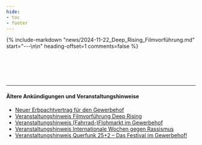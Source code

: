 ```yaml
---
hide:
- toc
- footer
---
```


{% include-markdown "news/2024-11-22_Deep_Rising_Filmvorführung.md" start="---\n\n" heading-offset=1 comments=false %}

<br>

<br>

<br>

<br>

---

#### Ältere Ankündigungen und Veranstaltungshinweise
- [Neuer Erbpachtvertrag für den Gewerbehof](../news//2024-12-20_Neuer_Pachtvertrag.md)
- [Veranstaltungshinweis Filmvorführung Deep Rising](../news//2024-11-22_Deep_Rising_Filmvorführung.md)
- [Veranstaltungshinweis (Fahrrad-)Flohmarkt im Gewerbehof](../news/2023-05-15_fahrrad-flohmarkt)
- [Veranstaltungshinweis Internationale Wochen gegen Rassismus](../news/2023-03-17_internationale-wochen-gegen-rassismus)
- [Veranstaltungshinweis Querfunk 25+2 – Das Festival im Gewerbehof!](../news/2022-07-02_gewerbehof-fest)
